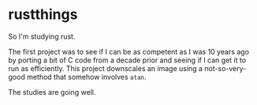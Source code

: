 rustthings
==========

So I'm studying rust.

The first project was to see if I can be as competent as I was 10 years ago by porting a bit of C code from a decade prior and seeing if I can get it to run as efficiently. This project downscales an image using a not-so-very-good method that somehow involves `atan`.

The studies are going well.
